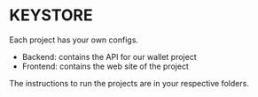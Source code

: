 # KEYSTORE

Each project has your own configs.

- Backend: contains the API for our wallet project
- Frontend: contains the web site of the project

The instructions to run the projects are in your respective folders.


